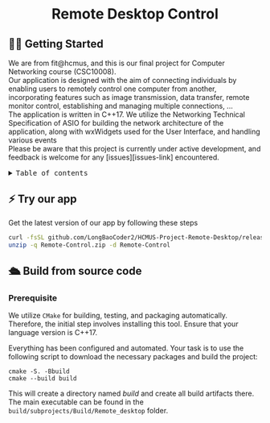 <div align='center'>
<h1>Remote Desktop Control</h1>
</div>

## 👋🏻 Getting Started
We are from fit@hcmus, and this is our final project for Computer Networking course (CSC10008). 
<br/>
Our application is designed with the aim of connecting individuals by enabling users to remotely control one computer from another, incorporating features such as image transmission, data transfer, remote monitor control, establishing and managing multiple connections, ...
<br/>
The application is written in C++17. We utilize the Networking Technical Specification of ASIO for building the network architecture of the application, along with wxWidgets used for the User Interface, and handling various events
<br/>
Please be aware that this project is currently under active development, and feedback is welcome for any [issues][issues-link] encountered.

<details>
<summary><kbd>Table of contents</kbd></summary>

#### 

- [✨ Features](#-features)
- [⚡️ Try our app](#️-try)
- [🛳 Build from source code ](#-build)
- [🤝 Contributing](#-contributing)
- [🔗 About us](#-about-us)

####

<br/>

</details>

## ⚡️ Try our app
Get the latest version of our app by following these steps
```bash
curl -fsSL github.com/LongBaoCoder2/HCMUS-Project-Remote-Desktop/releases/latest/download/Remote-Control.zip -O
unzip -q Remote-Control.zip -d Remote-Control
```

## 🛳 Build from source code

### Prerequisite
We utilize `CMake` for building, testing, and packaging automatically. Therefore, the initial step involves installing this tool. Ensure that your language version is C++17.

Everything has been configured and automated. Your task is to use the following script to download the necessary packages and build the project: 
```
cmake -S. -Bbuild
cmake --build build
```

This will create a directory named _build_ and create all build artifacts there. The main executable can be found in the `build/subprojects/Build/Remote_desktop` folder.
